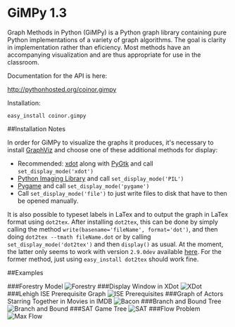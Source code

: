 GiMPy 1.3
=========

Graph Methods in Python (GiMPy) is a Python graph library containing pure
Python implementations of a variety of graph algorithms. The goal is clarity
in implementation rather than eficiency. Most methods have an accompanying
visualization and are thus appropriate for use in the classroom.

Documentation for the API is here:

http://pythonhosted.org/coinor.gimpy

Installation:

`easy_install coinor.gimpy`

##Installation Notes

In order for GiMPy to visualize the graphs it produces, it's necessary to 
install [GraphViz](http://www.graphviz.org/Download.php) and choose one of 
these additional methods for display:
  * Recommended: [xdot](https://pypi.python.org/pypi/xdot) along with 
    [PyGtk](http://www.pygtk.org/) and call `set_display_mode('xdot')`
  * [Python Imaging Library](http://www.pythonware.com/products/pil/) and 
    call `set_display_mode('PIL')`
  * [Pygame](pygame.org) and call `set_display_mode('pygame')`
  * Call `set_display_mode('file')` to just write files to disk that have to
    then be opened manually.

It is also possible to typeset labels in LaTex and to output the graph in 
LaTex format using `dot2tex`. After installing `dot2tex`, this can be done 
by simply calling the method `write(basename='fileName', format='dot')`, and 
then doing `dot2tex --tmath fileName.dot` or by calling 
`set_display_mode('dot2tex')` and then `display()` as usual. At the moment,
the latter only seems to work with version `2.9.0dev` available 
[here](https://github.com/Alwnikrotikz/dot2tex). For the former method, just 
using `easy_install dot2tex` should work fine.

##Examples

###Forestry Model
![Forestry](https://raw.githubusercontent.com/tkralphs/GiMPy/master/images/forestry.png)
###Display Window in XDot
![XDot](https://raw.githubusercontent.com/tkralphs/GiMPy/master/images/xdot.png)
###Lehigh ISE Prerequisite Graph
![ISE Prerequisites](https://raw.githubusercontent.com/tkralphs/GiMPy/master/images/ISERequirements.png)
###Graph of Actors Starring Together in Movies in IMDB
![Bacon](https://raw.githubusercontent.com/tkralphs/GiMPy/master/images/bacon.png)
###Branch and Bound Tree
![Branch and Bound](https://raw.githubusercontent.com/tkralphs/GrUMPy/master/images/BranchAndBound.png)
###SAT Game Tree
![SAT](https://raw.githubusercontent.com/tkralphs/GiMPy/master/images/Turing.png)
###Flow Problem
![Max Flow](https://raw.githubusercontent.com/tkralphs/GiMPy/master/images/maxflow.png)

